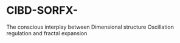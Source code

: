 # CIBD-SORFX-
The conscious interplay between Dimensional structure Oscillation regulation and fractal expansion 
